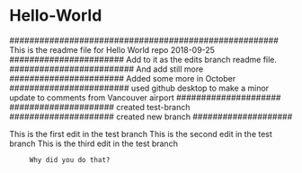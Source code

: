 # Hello-World
######################################################
This is the readme file for Hello World repo 2018-09-25
#######################
Add to it as the edits branch readme file.
#########################
And add still more 
#######################
Added some more in October
########################
used github desktop to make a minor update to comments from Vancouver airport
#####################
#####################
created test-branch
#####################
created new branch
####################

   
This is the first edit in the test branch
This is the second edit in the test branch
This is the third edit in the test branch
   
      
	     
		 Why did you do that?
		 